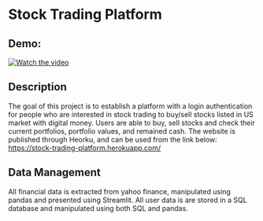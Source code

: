 # Stock Trading Platform

## Demo:
[![Watch the video](https://s29755.pcdn.co/wp-content/uploads/2019/07/FWLIVE_CHI_Web-05.png)](https://youtu.be/SzV55RaK1nQ)

## Description
The goal of this project is to establish a platform with a login authentication for people who are interested in stock trading to buy/sell stocks listed in US market with digital money. Users are able to buy, sell stocks and check their current portfolios, portfolio values, and remained cash. The website is published through Heorku, and can be used from the link below:
https://stock-trading-platform.herokuapp.com/

## Data Management
All financial data is extracted from yahoo finance, manipulated using pandas and presented using Streamlit. All user data is are stored in a SQL database and manipulated using both SQL and pandas. 
